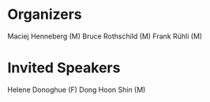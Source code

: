 # Organizers
Maciej Henneberg (M) 
Bruce Rothschild (M)
Frank Rühli (M)


# Invited Speakers
Helene Donoghue (F)
Dong Hoon Shin (M)
